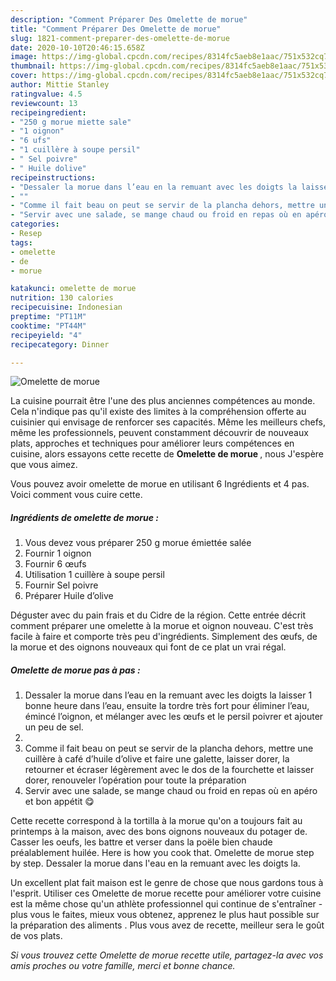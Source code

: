 ```yaml
---
description: "Comment Préparer Des Omelette de morue"
title: "Comment Préparer Des Omelette de morue"
slug: 1821-comment-preparer-des-omelette-de-morue
date: 2020-10-10T20:46:15.658Z
image: https://img-global.cpcdn.com/recipes/8314fc5aeb8e1aac/751x532cq70/omelette-de-morue-photo-principale-de-la-recette.jpg
thumbnail: https://img-global.cpcdn.com/recipes/8314fc5aeb8e1aac/751x532cq70/omelette-de-morue-photo-principale-de-la-recette.jpg
cover: https://img-global.cpcdn.com/recipes/8314fc5aeb8e1aac/751x532cq70/omelette-de-morue-photo-principale-de-la-recette.jpg
author: Mittie Stanley
ratingvalue: 4.5
reviewcount: 13
recipeingredient:
- "250 g morue miette sale"
- "1 oignon"
- "6 ufs"
- "1 cuillère à soupe persil"
- " Sel poivre"
- " Huile dolive"
recipeinstructions:
- "Dessaler la morue dans l’eau en la remuant avec les doigts la laisser 1 bonne heure dans l’eau, ensuite la tordre très fort pour éliminer l’eau, émincé l’oignon, et mélanger avec les œufs et le persil poivrer et ajouter un peu de sel."
- ""
- "Comme il fait beau on peut se servir de la plancha dehors, mettre une cuillère à café d’huile d’olive et faire une galette, laisser dorer, la retourner et écraser légèrement avec le dos de la fourchette et laisser dorer, renouveler l’opération pour toute la préparation"
- "Servir avec une salade, se mange chaud ou froid en repas où en apéro et bon appétit 😋"
categories:
- Resep
tags:
- omelette
- de
- morue

katakunci: omelette de morue 
nutrition: 130 calories
recipecuisine: Indonesian
preptime: "PT11M"
cooktime: "PT44M"
recipeyield: "4"
recipecategory: Dinner

---
```



![Omelette de morue](https://img-global.cpcdn.com/recipes/8314fc5aeb8e1aac/751x532cq70/omelette-de-morue-photo-principale-de-la-recette.jpg)

La cuisine pourrait être l'une des plus anciennes compétences au monde. Cela n'indique pas qu'il existe des limites à la compréhension offerte au cuisinier qui envisage de renforcer ses capacités. Même les meilleurs chefs, même les professionnels, peuvent constamment découvrir de nouveaux plats, approches et techniques pour améliorer leurs compétences en cuisine, alors essayons cette recette de <strong> Omelette de morue </strong>, nous J'espère que vous aimez.

<!--inarticleads1-->

Vous pouvez avoir omelette de morue en utilisant 6 Ingrédients et 4 pas. Voici comment vous cuire cette.

##### Ingrédients de omelette de morue :

1. Vous devez vous préparer 250 g morue émiettée salée
1. Fournir 1 oignon
1. Fournir 6 œufs
1. Utilisation 1 cuillère à soupe persil
1. Fournir  Sel poivre
1. Préparer  Huile d’olive


Déguster avec du pain frais et du Cidre de la région. Cette entrée décrit comment préparer une omelette à la morue et oignon nouveau. C&#39;est très facile à faire et comporte très peu d&#39;ingrédients. Simplement des œufs, de la morue et des oignons nouveaux qui font de ce plat un vrai régal. 

<!--inarticleads2-->

##### Omelette de morue pas à pas :

1. Dessaler la morue dans l’eau en la remuant avec les doigts la laisser 1 bonne heure dans l’eau, ensuite la tordre très fort pour éliminer l’eau, émincé l’oignon, et mélanger avec les œufs et le persil poivrer et ajouter un peu de sel.
1. 
1. Comme il fait beau on peut se servir de la plancha dehors, mettre une cuillère à café d’huile d’olive et faire une galette, laisser dorer, la retourner et écraser légèrement avec le dos de la fourchette et laisser dorer, renouveler l’opération pour toute la préparation
1. Servir avec une salade, se mange chaud ou froid en repas où en apéro et bon appétit 😋


Cette recette correspond à la tortilla à la morue qu&#39;on a toujours fait au printemps à la maison, avec des bons oignons nouveaux du potager de. Casser les oeufs, les battre et verser dans la poële bien chaude préalablement huilée. Here is how you cook that. Omelette de morue step by step. Dessaler la morue dans l&#39;eau en la remuant avec les doigts la. 

<!--inarticleads1-->

<p>
Un excellent plat fait maison est le genre de chose que nous gardons tous à l'esprit. Utiliser ces Omelette de morue recette pour améliorer votre cuisine est la même chose qu'un athlète professionnel qui continue de s'entraîner - plus vous le faites, mieux vous obtenez, apprenez le plus haut possible sur la préparation des aliments . Plus vous avez de recette, meilleur sera le goût de vos plats.
</p>

<p>
<i>Si vous trouvez cette Omelette de morue recette utile, partagez-la avec vos amis proches ou votre famille, merci et bonne chance.</i>
</p>
